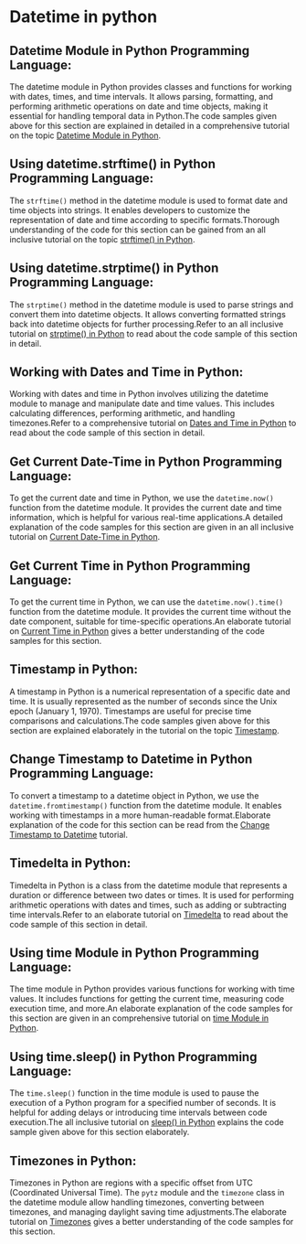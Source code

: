 # Datetime in python

## Datetime Module in Python Programming Language:
The datetime module in Python provides classes and functions for working with dates, times, and time intervals. It allows parsing, formatting, and performing arithmetic operations on date and time objects, making it essential for handling temporal data in Python.The code samples given above for this section are explained in detailed in a comprehensive tutorial on the topic <a href="https://www.kolledge.com/python/tutorial/datetime-module-in-python-programming-language">Datetime Module in Python</a>.

## Using datetime.strftime() in Python Programming Language:
The `strftime()` method in the datetime module is used to format date and time objects into strings. It enables developers to customize the representation of date and time according to specific formats.Thorough understanding of the code for this section can be gained from an all inclusive tutorial on the topic <a href="https://www.kolledge.com/python/tutorial/using-datetime-strftime-in-python-programming-language">strftime() in Python</a>.

## Using datetime.strptime() in Python Programming Language:
The `strptime()` method in the datetime module is used to parse strings and convert them into datetime objects. It allows converting formatted strings back into datetime objects for further processing.Refer to an all inclusive tutorial on <a href="https://www.kolledge.com/python/tutorial/using-datetime-strptime-in-python-programming-language">strptime() in Python</a> to read about the code sample of this section in detail.

## Working with Dates and Time in Python:
Working with dates and time in Python involves utilizing the datetime module to manage and manipulate date and time values. This includes calculating differences, performing arithmetic, and handling timezones.Refer to a comprehensive tutorial on <a href="https://www.kolledge.com/python/tutorial/working-with-dates-and-time-in-python">Dates and Time in Python</a> to read about the code sample of this section in detail.

## Get Current Date-Time in Python Programming Language:
To get the current date and time in Python, we use the `datetime.now()` function from the datetime module. It provides the current date and time information, which is helpful for various real-time applications.A detailed explanation of the code samples for this section are given in an all inclusive tutorial on <a href="https://www.kolledge.com/python/tutorial/current-date-time-in-python-programming-language">Current Date-Time in Python</a>.

## Get Current Time in Python Programming Language:
To get the current time in Python, we can use the `datetime.now().time()` function from the datetime module. It provides the current time without the date component, suitable for time-specific operations.An elaborate tutorial on <a href="https://www.kolledge.com/python/tutorial/get-current-time-in-python-programming-language">Current Time in Python</a> gives a better understanding of the code samples for this section.


## Timestamp in Python:
A timestamp in Python is a numerical representation of a specific date and time. It is usually represented as the number of seconds since the Unix epoch (January 1, 1970). Timestamps are useful for precise time comparisons and calculations.The code samples given above for this section are explained elaborately in the tutorial on the topic <a href="https://www.kolledge.com/python/tutorial/timestamp-in-python">Timestamp</a>.


## Change Timestamp to Datetime in Python Programming Language:
To convert a timestamp to a datetime object in Python, we use the `datetime.fromtimestamp()` function from the datetime module. It enables working with timestamps in a more human-readable format.Elaborate explanation of the code for this section can be read from the <a href="https://www.kolledge.com/python/tutorial/change-timestamp-to-datetime-in-python-programming-language">Change Timestamp to Datetime</a> tutorial.


## Timedelta in Python:
Timedelta in Python is a class from the datetime module that represents a duration or difference between two dates or times. It is used for performing arithmetic operations with dates and times, such as adding or subtracting time intervals.Refer to an elaborate tutorial on <a href="https://www.kolledge.com/python/tutorial/timedelta-in-python">Timedelta</a> to read about the code sample of this section in detail.


## Using time Module in Python Programming Language:
The time module in Python provides various functions for working with time values. It includes functions for getting the current time, measuring code execution time, and more.An elaborate explanation of the code samples for this section are given in an comprehensive tutorial on <a href="https://www.kolledge.com/python/tutorial/using-time-module-in-python-programming-language">time Module in Python</a>.


## Using time.sleep() in Python Programming Language:
The `time.sleep()` function in the time module is used to pause the execution of a Python program for a specified number of seconds. It is helpful for adding delays or introducing time intervals between code execution.The all inclusive tutorial on <a href="https://www.kolledge.com/python/tutorial/using-python-timesleep-in-python-programming-language">sleep() in Python</a> explains the code sample given above for this section elaborately.


## Timezones in Python:
Timezones in Python are regions with a specific offset from UTC (Coordinated Universal Time). The `pytz` module and the `timezone` class in the datetime module allow handling timezones, converting between timezones, and managing daylight saving time adjustments.The elaborate tutorial on <a href="https://www.kolledge.com/python/tutorial/timezones-in-python">Timezones</a> gives a better understanding of the code samples for this section.
